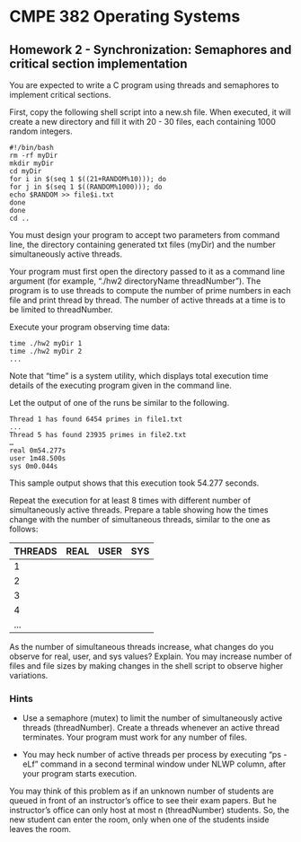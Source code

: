 # CMPE 382 Operating Systems

## Homework 2 - Synchronization: Semaphores and critical section implementation

You are expected to write a C program using threads and semaphores to implement critical
sections.

First, copy the following shell script into a new.sh file. When executed, it will create a new
directory and fill it with 20 - 30 files, each containing 1000 random integers.

```
#!/bin/bash
rm -rf myDir
mkdir myDir
cd myDir
for i in $(seq 1 $((21+RANDOM%10))); do
for j in $(seq 1 $((RANDOM%1000))); do
echo $RANDOM >> file$i.txt
done
done
cd ..
```

You must design your program to accept two parameters from command line, the directory
containing generated txt files (myDir) and the number simultaneously active threads.

Your program must first open the directory passed to it as a command line argument (for
example, “./hw2 directoryName threadNumber”). The program is to use threads to compute the
number of prime numbers in each file and print thread by thread. The number of active threads
at a time is to be limited to threadNumber.

Execute your program observing time data:

```
time ./hw2 myDir 1
time ./hw2 myDir 2
...
```

Note that “time” is a system utility, which displays total execution time details of the executing
program given in the command line.

Let the output of one of the runs be similar to the following.

```
Thread 1 has found 6454 primes in file1.txt
...
Thread 5 has found 23935 primes in file2.txt
…
real 0m54.277s
user 1m48.500s
sys 0m0.044s
```

This sample output shows that this execution took 54.277 seconds.

Repeat the execution for at least 8 times with different number of simultaneously active threads.
Prepare a table showing how the times change with the number of simultaneous threads, similar
to the one as follows:

| THREADS  | REAL | USER  | SYS |
| ------------- | ------------- | ------------- | ------------- |
| 1  |   |   |   |
| 2  |   |   |   |
| 3  |   |   |   |
| 4  |   |   |   |
| ... |   |   |   |

As the number of simultaneous threads increase, what changes do you observe for real, user,
and sys values? Explain. You may increase number of files and file sizes by making changes in
the shell script to observe higher variations.

### Hints

* Use a semaphore (mutex) to limit the number of simultaneously active threads
(threadNumber). Create a threads whenever an active thread terminates. Your program must
work for any number of files.

* You may heck number of active threads per process by executing “ps -eLf” command in
a second terminal window under NLWP column, after your program starts execution.

You may think of this problem as if an unknown number of students
are queued in front of an instructor’s office to see their exam papers. But he instructor’s office
can only host at most n (threadNumber) students. So, the new student can enter the room, only
when one of the students inside leaves the room.
